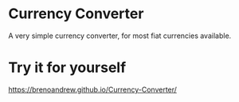 
# Currency Converter

A very simple currency converter, for most fiat currencies available.

# Try it for yourself
https://brenoandrew.github.io/Currency-Converter/
